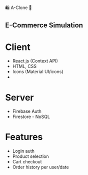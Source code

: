 :shopping: A-Clone :shopping_cart:
## E-Commerce Simulation

# Client
* React.js (Context API)
* HTML, CSS
* Icons (Material UI/icons)
* 
# Server
* Firebase Auth
* Firestore - NoSQL

# Features
* Login auth
* Product selection
* Cart checkout
* Order history per user/date

